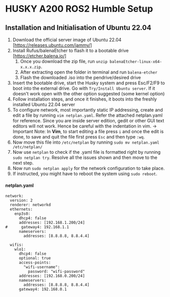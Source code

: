 # HUSKY A200 ROS2 Humble Setup
## Installation and Initialisation of Ubuntu 22.04
1) Download the official server image of Ubuntu 22.04 [https://releases.ubuntu.com/jammy/]
2) Install Rufus/balenaEtcher to flash it to a bootable drive [https://etcher.balena.io/]
	1) Once you download the zip file, run `unzip balenaEtcher-linux-x64-x.x.x.zip`. 
	2) After extracting open the folder in terminal and run `balena-etcher`
	3) Flash the downloaded .iso into the pendrive/desired drive
3) Insert the bootable drive, start the Husky system and press Esc/F2/F9 to boot into the external drive. Go with `Try/Install Ubuntu server`. If it doesn't work open with the other option suggested (some kernel option)
4) Follow installation steps, and once it finishes, it boots into the freshly installed Ubuntu 22.04 server
5) To configure network, most importantly static IP addressing, create and edit a file by running `vim netplan.yaml`. Refer the attached netplan.yaml for reference. Since you are inside server edition, gedit or other GUI text editors will not work. Hence be careful with the indentation in vim.
		-> Important Note: In **Vim**, to start editing a file press `i` and once the edit is done, to save and quit the file first press `Esc` and then type `:wq`.
6) Now move this file into `/etc/netplan` by running `sudo mv netplan.yaml /etc/netplan/`
7) Now use `netplan` to check if the .yaml file is formatted right by running `sudo netplan try`. Resolve all the issues shown and then move to the next step.
8) Now run `sudo netplan apply` for the network configuration to take place.
9) If instructed, you might have to reboot the system using `sudo reboot`.
#### netplan.yaml
```
network:
  version: 2
  renderer: networkd
  ethernets:
    enp3s0:
      dhcp4: false
      addresses: [192.168.1.200/24]
#      gateway4: 192.168.1.1
      nameservers:
        addresses: [8.8.8.8, 8.8.4.4]

  wifis:
    wlo1:
      dhcp4: false
      optional: true
      access-points:
        "wifi-username":
          password: "wifi-password"
      addresses: [192.168.0.200/24]
      nameservers:
        addresses: [8.8.8.8, 8.8.4.4]
      gateway4: 192.168.0.1
```
